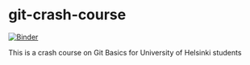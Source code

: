 # git-crash-course

[![Binder](https://mybinder.org/badge_logo.svg)](https://mybinder.org/v2/gh/allantsouza/git-crash-course/HEAD?labpath=https%3A%2F%2Fgithub.com%2Fallantsouza%2Fgit-crash-course%2Fblob%2Fmain%2FgitGame.py)

This is a crash course on Git Basics for University of Helsinki students
